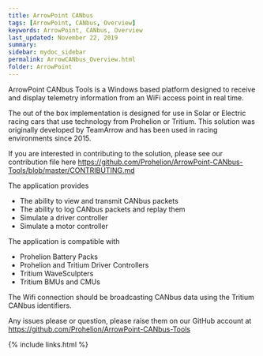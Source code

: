 ```yaml
---
title: ArrowPoint CANbus
tags: [ArrowPoint, CANbus, Overview]
keywords: ArrowPoint, CANbus, Overview
last_updated: November 22, 2019
summary: 
sidebar: mydoc_sidebar
permalink: ArrowCANbus_Overview.html
folder: ArrowPoint
---
```


ArrowPoint CANbus Tools is a Windows based platform designed to receive and display telemetry information from an WiFi access point in real time.

The out of the box implementation is designed for use in Solar or Electric racing cars that use technology from Prohelion or Tritium. This solution was originally developed by TeamArrow and has been used in racing environments since 2015.

If you are interested in contributing to the solution, please see our contribution file here
https://github.com/Prohelion/ArrowPoint-CANbus-Tools/blob/master/CONTRIBUTING.md

The application provides

* The ability to view and transmit CANbus packets
* The ability to log CANbus packets and replay them
* Simulate a driver controller
* Simulate a motor controller

The application is compatible with

* Prohelion Battery Packs
* Prohelion and Tritium Driver Controllers
* Tritium WaveSculpters
* Tritium BMUs and CMUs

The Wifi connection should be broadcasting CANbus data using the Tritium CANbus identifiers.

Any issues please or question, please raise them on our GitHub account at https://github.com/Prohelion/ArrowPoint-CANbus-Tools

{% include links.html %}